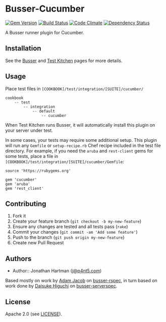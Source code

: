 Busser-Cucumber
===============

[![Gem Version](https://badge.fury.io/rb/busser-cucumber.png)][fury]
[![Build Status](https://img.shields.io/travis/test-kitchen/busser-cucumber.svg)][travis]
[![Code Climate](https://img.shields.io/codeclimate/github/test-kitchen/busser-cucumber.svg)][codeclimate]
[![Dependency Status](https://img.shields.io/gemnasium/test-kitchen/busser-cucumber.svg)][gemnasium]

[fury]: http://badge.fury.io/rb/busser-cucumber
[travis]: https://travis-ci.org/test-kitchen/busser-cucumber
[codeclimate]: https://codeclimate.com/github/test-kitchen/busser-cucumber
[gemnasium]: https://gemnasium.com/test-kitchen/busser-cucumber


A Busser runner plugin for Cucumber.

Installation
------------

See the [Busser](https://github.com/test-kitchen/busser) and
[Test Kitchen](https://github.com/test-kitchen/test-kitchen) pages for more details.

Usage
-----

Place test files in `[COOKBOOK]/test/integration/[SUITE]/cucumber/`

    cookbook
        -- test
            -- integration
                -- default
                    -- cucumber

When Test Kitchen runs Busser, it will automatically install this plugin on
your server under test.

In some cases, your tests may require some additional setup. This plugin will
run any `Gemfile` or `setup-recipe.rb` Chef recipe included in the test file
directory. For example, if you need the `aruba` and `rest-client` gems for some
tests, place a file in `[COOKBOOK]/test/integration/[SUITE]/cucumber/Gemfile`:

    source 'https://rubygems.org'

    gem 'cucumber'
    gem 'aruba'
    gem 'rest_client'

Contributing
------------

1. Fork it
2. Create your feature branch (`git checkout -b my-new-feature`)
3. Ensure any changes are tested and all tests pass (`rake`)
4. Commit your changes (`git commit -am 'Add some feature'`)
5. Push to the branch (`git push origin my-new-feature`)
6. Create new Pull Request

Authors
-------

- Author:: Jonathan Hartman (<j@p4nt5.com>)

Based mostly on work by [Adam Jacob](https://github.com/adamhjk) on
[busser-rspec](https://github.com/test-kitchen/busser-rspec), in turn based on
work done by [Daisuke Higuchi](https://github.com/cl-lab-k) on
[busser-serverspec](https://github.com/test-kitchen/busser-serverspec).

License
-------

Apache 2.0 (see [LICENSE](license.txt)).
